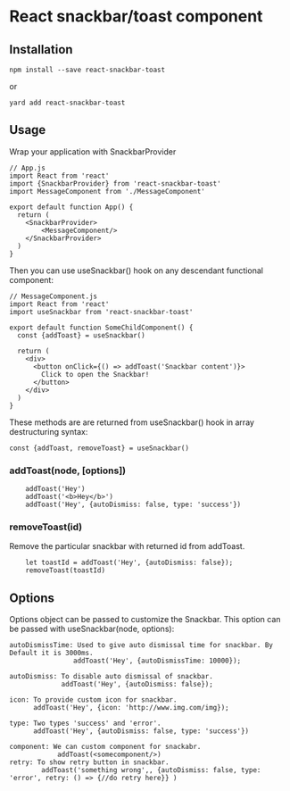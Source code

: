 # React snackbar/toast component

## Installation

```
npm install --save react-snackbar-toast
```

or

```
yard add react-snackbar-toast
```

## Usage

Wrap your application with SnackbarProvider

```
// App.js
import React from 'react'
import {SnackbarProvider} from 'react-snackbar-toast'
import MessageComponent from './MessageComponent'

export default function App() {
  return (
    <SnackbarProvider>
        <MessageComponent/>
    </SnackbarProvider>
  )
}
```

Then you can use useSnackbar() hook on any descendant functional component:

```
// MessageComponent.js
import React from 'react'
import useSnackbar from 'react-snackbar-toast'

export default function SomeChildComponent() {
  const {addToast} = useSnackbar()

  return (
    <div>
      <button onClick={() => addToast('Snackbar content')}>
        Click to open the Snackbar!
      </button>
    </div>
  )
}
```

These methods are are returned from useSnackbar() hook in array destructuring syntax:

```
const {addToast, removeToast} = useSnackbar()
```

### addToast(node, [options])

```
    addToast('Hey')
    addToast('<b>Hey</b>')
    addToast('Hey', {autoDismiss: false, type: 'success'})
```

### removeToast(id)

Remove the particular snackbar with returned id from addToast.

```
    let toastId = addToast('Hey', {autoDismiss: false});
    removeToast(toastId)
```
    

## Options

Options object can be passed to customize the Snackbar. This option can be passed with useSnackbar(node, options):

    autoDismissTime: Used to give auto dismissal time for snackbar. By Default it is 3000ms.
                    addToast('Hey', {autoDismissTime: 10000});

    autoDismiss: To disable auto dismissal of snackbar.
                 addToast('Hey', {autoDismiss: false});

    icon: To provide custom icon for snackbar. 
          addToast('Hey', {icon: 'http://www.img.com/img});

    type: Two types 'success' and 'error'.
          addToast('Hey', {autoDismiss: false, type: 'success'})
          
    component: We can custom component for snackabr.
                addToast(<somecomponent/>)
    retry: To show retry button in snackbar.
            addToast('something wrong',, {autoDismiss: false, type: 'error', retry: () => {//do retry here}} )

